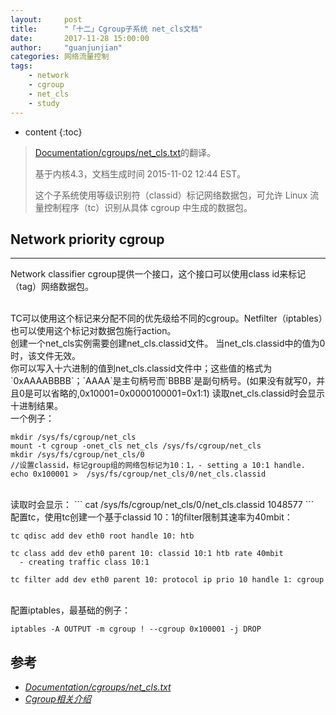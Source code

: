 ```yaml
---
layout:     post
title:      "「十二」Cgroup子系统 net_cls文档"
date:       2017-11-28 15:00:00 
author:     "guanjunjian"
categories: 网络流量控制
tags:
    - network
    - cgroup
    - net_cls
    - study
---
```


* content
{:toc}

>
> [Documentation/cgroups/net_cls.txt](https://www.mjmwired.net/kernel/Documentation/cgroups/net_cls.txt)的翻译。
>
> 基于内核4.3，文档生成时间 2015-11-02 12:44 EST。
> 
> 这个子系统使用等级识别符（classid）标记网络数据包，可允许 Linux 流量控制程序（tc）识别从具体 cgroup 中生成的数据包。
>

## Network priority cgroup

-----------------------------------

Network classifier cgroup提供一个接口，这个接口可以使用class id来标记（tag）网络数据包。

<br/>
TC可以使用这个标记来分配不同的优先级给不同的cgroup。Netfilter（iptables）也可以使用这个标记对数据包施行action。

<br/>
创建一个net_cls实例需要创建net_cls.classid文件。
当net_cls.classid中的值为0时，该文件无效。

<br/>
你可以写入十六进制的值到net_cls.classid文件中；这些值的格式为`0xAAAABBBB`；`AAAA`是主句柄号而`BBBB`是副句柄号。(如果没有就写0，并且0是可以省略的,0x10001=0x0000100001=0x1:1)
读取net_cls.classid时会显示十进制结果。

<br/>
一个例子：

```
mkdir /sys/fs/cgroup/net_cls
mount -t cgroup -onet_cls net_cls /sys/fs/cgroup/net_cls
mkdir /sys/fs/cgroup/net_cls/0
//设置classid，标记group组的网络包标记为10：1，- setting a 10:1 handle.
echo 0x100001 >  /sys/fs/cgroup/net_cls/0/net_cls.classid  		
```




<br/>
读取时会显示：
```
cat /sys/fs/cgroup/net_cls/0/net_cls.classid
1048577
```

<br/>
配置tc，使用tc创建一个基于classid 10：1的filter限制其速率为40mbit：

```
tc qdisc add dev eth0 root handle 10: htb

tc class add dev eth0 parent 10: classid 10:1 htb rate 40mbit 
  - creating traffic class 10:1

tc filter add dev eth0 parent 10: protocol ip prio 10 handle 1: cgroup
```

<br/>
配置iptables，最基础的例子：

```
iptables -A OUTPUT -m cgroup ! --cgroup 0x100001 -j DROP
```


## 参考

* *[Documentation/cgroups/net_cls.txt](https://www.mjmwired.net/kernel/Documentation/cgroups/net_cls.txt)*
* *[Cgroup相关介绍](http://www.aboutyun.com/thread-5891-1-1.html)*

